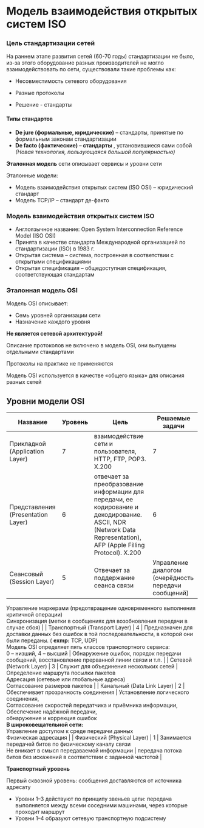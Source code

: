 # Модель взаимодействия открытых систем ISO

### Цель стандартизации сетей

На раннем этапе развития сетей (60-70 годы) стандартизации не было, из-за этого оборудование разных производителей не могло взаимодействовать по сети, существовали такие проблемы как:

*   Несовместимость сетевого оборудования
    
*   Разные протоколы
    
*   Решение - стандарты
    

####  [](https://github.com/slogger/urfu-library/blob/master/2/net/5.%20%D0%9C%D0%BE%D0%B4%D0%B5%D0%BB%D1%8C%20%D0%B2%D0%B7%D0%B0%D0%B8%D0%BC%D0%BE%D0%B4%D0%B5%D0%B9%D1%81%D1%82%D0%B2%D0%B8%D1%8F%20%D0%BE%D1%82%D0%BA%D1%80%D1%8B%D1%82%D1%8B%D1%85%20%D1%81%D0%B8%D1%81%D1%82%D0%B5%D0%BC%20ISO.md#%D1%82%D0%B8%D0%BF%D1%8B-%D1%81%D1%82%D0%B0%D0%BD%D0%B4%D0%B0%D1%80%D1%82%D0%BE%D0%B2) Типы стандартов

*    **De jure (формальные, юридические)** – стандарты, принятые по формальным законам стандартизации
*    **De facto (фактические) – стандарты** , установившиеся сами собой _(Новая технология, пользующаяся большой популярностью)_ 

 **Эталонная модель** сети описывает сервисы и уровни сети

Эталонные модели:

*   Модель взаимодействия открытых систем (ISO OSI) – юридический стандарт
*   Модель TCP/IP – стандарт де-факто

###  [](https://github.com/slogger/urfu-library/blob/master/2/net/5.%20%D0%9C%D0%BE%D0%B4%D0%B5%D0%BB%D1%8C%20%D0%B2%D0%B7%D0%B0%D0%B8%D0%BC%D0%BE%D0%B4%D0%B5%D0%B9%D1%81%D1%82%D0%B2%D0%B8%D1%8F%20%D0%BE%D1%82%D0%BA%D1%80%D1%8B%D1%82%D1%8B%D1%85%20%D1%81%D0%B8%D1%81%D1%82%D0%B5%D0%BC%20ISO.md#%D0%BC%D0%BE%D0%B4%D0%B5%D0%BB%D1%8C-%D0%B2%D0%B7%D0%B0%D0%B8%D0%BC%D0%BE%D0%B4%D0%B5%D0%B9%D1%81%D1%82%D0%B2%D0%B8%D1%8F-%D0%BE%D1%82%D0%BA%D1%80%D1%8B%D1%82%D1%8B%D1%85-%D1%81%D0%B8%D1%81%D1%82%D0%B5%D0%BC-iso-1) Модель взаимодействия открытых систем ISO

*   Англоязычное название: Open System Interconnection Reference Model (ISO OSI)
*   Принята в качестве стандарта Международной организацией по стандартизации (ISO) в 1983 г.
*   Открытая система – система, построенная в соответствии с открытыми спецификациями
*   Открытая спецификация – общедоступная спецификация, соответствующая стандартам

###  [](https://github.com/slogger/urfu-library/blob/master/2/net/5.%20%D0%9C%D0%BE%D0%B4%D0%B5%D0%BB%D1%8C%20%D0%B2%D0%B7%D0%B0%D0%B8%D0%BC%D0%BE%D0%B4%D0%B5%D0%B9%D1%81%D1%82%D0%B2%D0%B8%D1%8F%20%D0%BE%D1%82%D0%BA%D1%80%D1%8B%D1%82%D1%8B%D1%85%20%D1%81%D0%B8%D1%81%D1%82%D0%B5%D0%BC%20ISO.md#%D1%8D%D1%82%D0%B0%D0%BB%D0%BE%D0%BD%D0%BD%D0%B0%D1%8F-%D0%BC%D0%BE%D0%B4%D0%B5%D0%BB%D1%8C-osi) Эталонная модель OSI

Модель OSI описывает:

*   Семь уровней организации сети
*   Назначение каждого уровня

 **Не является сетевой архитектурой!** 

Описание протоколов не включено в модель OSI, они выпущены отдельными стандартами

Протоколы на практике не применяются

Модель OSI используется в качестве «общего языка» для описания разных сетей

##  [](https://github.com/slogger/urfu-library/blob/master/2/net/5.%20%D0%9C%D0%BE%D0%B4%D0%B5%D0%BB%D1%8C%20%D0%B2%D0%B7%D0%B0%D0%B8%D0%BC%D0%BE%D0%B4%D0%B5%D0%B9%D1%81%D1%82%D0%B2%D0%B8%D1%8F%20%D0%BE%D1%82%D0%BA%D1%80%D1%8B%D1%82%D1%8B%D1%85%20%D1%81%D0%B8%D1%81%D1%82%D0%B5%D0%BC%20ISO.md#%D1%83%D1%80%D0%BE%D0%B2%D0%BD%D0%B8-%D0%BC%D0%BE%D0%B4%D0%B5%D0%BB%D0%B8-osi) Уровни модели OSI

| Название | Уровень | Цель | Решаемые задачи |
| --- | --- | --- | --- |
| Прикладной (Application Layer) | 7 | взаимодействие сети и пользователя, HTTP, FTP, POP3. X.200 | 7 |
| Представления (Presentation Layer) | 6 | отвечает за преобразование информации для передачи, ее кодирование и декодирование. ASCII, NDR (Network Data Representation), AFP (Apple Filling Protocol). X.200 | 6 |
| Сеансовый (Session Layer) | 5 | Отвечает за поддержание сеанса связи | Управление диалогом (очерёдность передачи сообщений)  
Управление маркерами (предотвращение одновременного выполнения критичной операции)  
Синхронизация (метки в сообщениях для возобновления передачи в случае сбоя) |
| Транспортный (Transport Layer) | 4 | Предназначен для доставки данных без ошибок в той последовательности, в которой они были переданы. ( **exmp:** TCP, UDP)  
Модель OSI определяет пять классов транспортного сервиса:  
0 – низший, 4 – высший | Обнаружение ошибок, порядок передачи сообщений, восстановление прерванной линии связи и т.п. |
| Сетевой (Network Layer) | 3 | Служит для объединения нескольких сетей | Определение маршрута посылки пакетов  
Адресация (сетевые или глобальные адреса)  
Согласование размеров пакетов |
| Канальный (Data Link Layer) | 2 | Обеспечивает прозрачность соединения | Установление логического соединения,  
Согласование скоростей передатчика и приёмника информации,  
Обеспечение надёжной передачи,  
обнаружение и коррекция ошибок  
 **В широковещательной сети:**   
Управление доступом к среде передачи данных  
Физическая адресация |
| Физический (Physical Layer) | 1 | Занимается передачей битов по физическому каналу связи  
Не вникает в смысл передаваемой информации | передача потока битов без искажений в соответствии с заданной частотой |

 **Транспортный уровень** 

Первый сквозной уровень: сообщения доставляются от источника адресату

*   Уровни 1–3 действуют по принципу звеньев цепи: передача выполняется между всеми соседними машинами, через которые проходит маршрут
*   Уровни 1–4 образуют сетевую транспортную подсистему